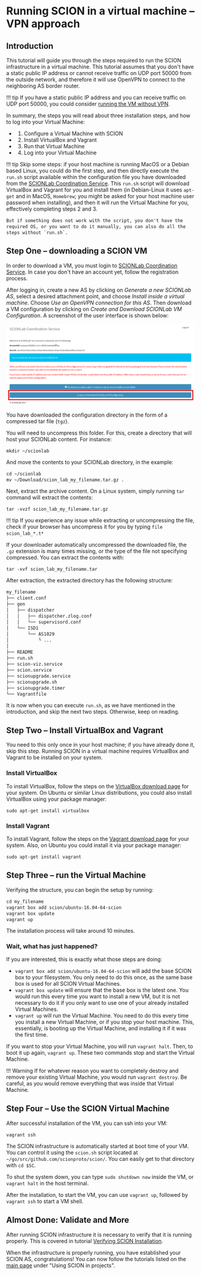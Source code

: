 # Running SCION in a virtual machine &ndash; VPN approach

## Introduction

This tutorial will guide you through the steps required to run the SCION infrastructure in a virtual machine. This tutorial assumes that you don't have a static public IP address or cannot receive traffic on UDP port 50000 from the outside network, and therefore it will use OpenVPN to connect to the neighboring AS border router.

!!! tip
    If you have a static public IP address and you can receive traffic on UDP port 50000, you could consider [running the VM without VPN](static_ip/).

In summary, the steps you will read about three installation steps, and how to log into your Virtual Machine:

* 1) Configure a Virtual Machine with SCION
* 2) Install VirtualBox and Vagrant
* 3) Run that Virtual Machine
* 4) Log into your Virtual Machine

!!! tip
    Skip some steps: if your host machine is running MacOS or a Debian based Linux, you could do the first step, and then directly execute the `run.sh` script available within the configuration file you have downloaded from the [SCIONLab Coordination Service](https://www.scionlab.org/). This `run.sh` script will download VirtualBox and Vagrant for you and install them (in Debian-Linux it uses `apt-get` and in MacOS, `Homebrew`; you might be asked for your host machine user password when installing), and then it will run the Virtual Machine for you, effectively completing steps 2 and 3. 
    
    But if something does not work with the script, you don't have the required OS, or you want to do it manually, you can also do all the steps without `run.sh`.

## Step One &ndash; downloading a SCION VM

In order to download a VM, you must login to [SCIONLab Coordination Service](https://www.scionlab.org/). In case you don't have an account yet, follow the registration process.

After logging in, create a new AS by clicking on *Generate a new SCIONLab AS*, select a desired attachment point, and choose *Install inside a virtual machine*. Choose *Use an OpenVPN connection for this AS*. Then download a VM configuration by clicking on *Create and Download SCIONLab VM Configuration*. A screenshot of the user interface is shown below:

![SCIONLab download page](/images/scionlab_download_vm_openvpn_setup.png)

You have downloaded the configuration directory in the form of a compressed tar file (`tgz`). 

You will need to uncompress this folder. For this, create a directory that will host your SCIONLab content. For instance:

```shell
mkdir ~/scionlab
```

And move the contents to your SCIONLab directory, in the example:
```shell
cd ~/scionlab
mv ~/Download/scion_lab_my_filename.tar.gz .
```

Next, extract the archive content. On a Linux system, simply running `tar` command will extract the contents:
```shell
tar -xvzf scion_lab_my_filename.tar.gz
```

!!! tip
    If you experience any issue while extracting or uncompressing the file, check if your browser has uncompress it for you by typing `file scion_lab_*.t*`

If your downloader automatically uncompressed the downloaded file, the `.gz` extension is many times missing, or the type of the file not specifying compressed. You can extract the contents with:
```shell
tar -xvf scion_lab_my_filename.tar
```

After extraction, the extracted directory has the following structure:

```
my_filename
├── client.conf
├── gen
│   ├── dispatcher
│   │   ├── dispatcher.zlog.conf
│   │   └── supervisord.conf
│   └── ISD1
│       └── AS1029
│           └ ...
│
├── README
├── run.sh
├── scion-viz.service
├── scion.service
├── scionupgrade.service
├── scionupgrade.sh
├── scionupgrade.timer
└── Vagrantfile
```

It is now when you can execute `run.sh`, as we have mentioned in the introduction, and skip the next two steps. Otherwise, keep on reading.


## Step Two &ndash; Install VirtualBox and Vagrant

You need to this only once in your host machine; if you have already done it, skip this step. Running SCION in a virtual machine requires VirtualBox and Vagrant to be installed on your system. 

### Install VirtualBox

To install VirtualBox, follow the steps on the [VirtualBox download page](https://www.virtualbox.org/wiki/Downloads) for your system. On Ubuntu or similar Linux distributions, you could also install VirtualBox using your package manager:

```shell
sudo apt-get install virtualbox
```

### Install Vagrant

To install Vagrant, follow the steps on the [Vagrant download page](https://www.vagrantup.com/downloads.html) for your system. Also, on Ubuntu you could install it via your package manager:

```shell
sudo apt-get install vagrant
```


## Step Three &ndash; run the Virtual Machine

Verifying the structure, you can begin the setup by running:

```shell
cd my_filename
vagrant box add scion/ubuntu-16.04-64-scion
vagrant box update
vagrant up
```

The installation process will take around 10 minutes. 

### Wait, what has just happened?

If you are interested, this is exactly what those steps are doing:

* `vagrant box add scion/ubuntu-16.04-64-scion` will add the base SCION box to your filesystem. You only need to do this once, as the same base box is used for all SCION Virtual Machines.
* `vagrant box update` will ensure that the base box is the latest one. You would run this every time you want to install a new VM, but it is not necessary to do it if you only want to use one of your already installed Virtual Machines.
* `vagrant up` will run the Virtual Machine. You need to do this every time you install a new Virtual Machine, or if you stop your host machine. This, essentially, is booting up the Virtual Machine, and installing it if it was the first time.

If you want to stop your Virtual Machine, you will run `vagrant halt`. Then, to boot it up again, `vagrant up`. These two commands stop and start the Virtual Machine.



!!! Warning
    If for whatever reason you want to completely destroy and remove your existing Virtual Machine, you would run `vagrant destroy`. Be careful, as you would remove everything that was inside that Virtual Machine.

## Step Four &ndash; Use the SCION Virtual Machine 

After successful installation of the VM, you can ssh into your VM:

```shell
vagrant ssh
```

The SCION infrastructure is automatically started at boot time of your VM. You can control it using the `scion.sh` script located at `~/go/src/github.com/scionproto/scion/`. You can easily get to that directory with `cd $SC`.

To shut the system down, you can type `sudo shutdown now` inside the VM, or `vagrant halt` in the host terminal.

After the installation, to start the VM, you can use `vagrant up`, followed by `vagrant ssh` to start a VM shell.

## Almost Done: Validate and More

After running SCION infrastructure it is necessary to verify that it is running properly. This is covered in tutorial [Verifying SCION Installation](/general_scion_configuration/verifying_scion_installation/).

When the infrastructure is properly running, you have established your SCION AS, congratulations! You can now follow the tutorials listed on the [main page](https://netsec-ethz.github.io/scion-tutorials/) under "Using SCION in projects".

